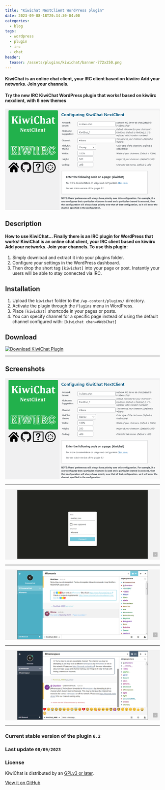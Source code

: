 ```yaml
---
title: "KiwiChat NextClient WordPress plugin"
date: 2023-09-08-18T20:34:30-04:00
categories:
  - blog
tags:
  - wordpress
  - plugin
  - irc
  - chat
header:
  teaser: /assets/plugins/kiwichat/banner-772x250.png
---
```


#### KiwiChat is an online chat client, your IRC client based on kiwiirc Add your networks. Join your channels.
#### Try the new IRC KiwiChat WordPress plugin that works! based on kiwiirc nexclient, with 6 new themes

![screenshot](/assets/plugins/kiwichat/screenshot-1.png)

## Description

#### How to use KiwiChat… Finally there is an IRC plugin for WordPress that works! KiwiChat is an online chat client, your IRC client based on kiwiirc Add your networks. Join your channels. To use this plugin:

   1. Simply download and extract it into your plugins folder.
   2. Configure your settings in the WordPress dashboard.
   3. Then drop the short tag `[kiwichat]` into your page or post. Instantly your users will be able to stay connected via IRC.


## Installation

1. Upload the ```kiwichat``` folder to the ```/wp-content/plugins/``` directory.
2. Activate the plugin through the ```Plugins``` menu in WordPress.
3. Place ```[kiwichat]``` shortcode in your pages or posts.
4. You can specify channel for a specific page instead of using the default channel configured with: ```[kiwichat chan=#WebChat]```


## Download

[![Download KiwiChat Plugin][image]][hyperlink]

  [hyperlink]: https://wordpress.org/plugins/kiwichat/
  [image]: https://kiwichat.github.io/assets/images/kiwichat-300x150.png
  
 ---
  
## Screenshots

![Plugin configuration](/assets/plugins/kiwichat/screenshot-1.png "Plugin configuration options page")

---

![Capture KiwiChat Home Screen](https://raw.githubusercontent.com/KiwiChat/wp-kiwichat/master/assets/screenshot-2.png "Capture KiwiChat Home Screen")

---

![Capture KiwiChat Online Chat](https://raw.githubusercontent.com/KiwiChat/wp-kiwichat/master/assets/screenshot-3.png "Capture KiwiChat Online Chat")

---

![KiwiChat Connected In Chat](https://raw.githubusercontent.com/KiwiChat/wp-kiwichat/master/assets/screenshot-4.png "KiwiChat Connected In Chat")
  
---

### Current stable version of the plugin ```6.2```
### Last update ```08/09/2023```

### License

KiwiChat is distributed by an [GPLv3 or later](http://www.gnu.org/licenses/gpl-3.0.html).


<!-- github  button -->
<a class="github-button" href="https://github.com/KiwiChat/wp-kiwichat" data-color-scheme="no-preference: light; light: light; dark: dark;" data-size="large" aria-label="View it on GitHub">View it on GitHub</a>
